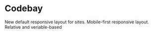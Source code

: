 # Codebay
New default responsive layout for sites.
Mobile-first responsive layout. 
Relative and veriable-based
